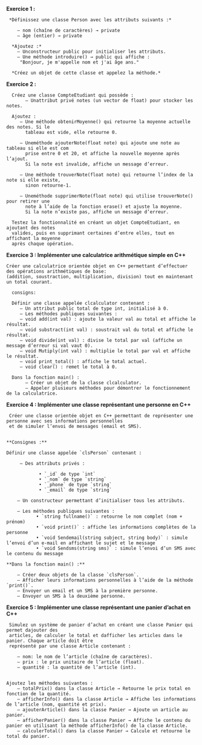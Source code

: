  **Exercice 1 :**

     *Définissez une classe Person avec les attributs suivants :*
   
        — nom (chaîne de caractères) → private
        — âge (entier) → private
     
      *Ajoutez :*
        — Unconstructeur public pour initialiser les attributs.
        — Une méthode introduire() → public qui affiche :
         "Bonjour, je m'appelle nom et j'ai âge ans."
       
      *Créez un objet de cette classe et appelez la méthode.*

  **Exercice 2 :**
  
      Créez une classe CompteEtudiant qui possède :
           — Unattribut privé notes (un vector de float) pour stocker les notes.
     
      Ajoutez :
         — Une méthode obtenirMoyenne() qui retourne la moyenne actuelle des notes. Si le
           tableau est vide, elle retourne 0.
           
         — Uneméthode ajouterNote(float note) qui ajoute une note au tableau si elle est com
           prise entre 0 et 20, et affiche la nouvelle moyenne après l’ajout. 
           Si la note est invalide, affiche un message d’erreur.
           
         — Une méthode trouverNote(float note) qui retourne l’index de la note si elle existe,
           sinon retourne-1.
           
         — Uneméthode supprimerNote(float note) qui utilise trouverNote() pour retirer une
           note à l’aide de la fonction erase() et ajuste la moyenne. 
           Si la note n’existe pas, affiche un message d’erreur.
           
      Testez la fonctionnalité en créant un objet CompteEtudiant, en ajoutant des notes 
      valides, puis en supprimant certaines d’entre elles, tout en affichant la moyenne 
      après chaque opération.

  
  **Exercice 3 :  Implémenter une calculatrice arithmétique simple en C++**

    Créer une calculatrice orientée objet en C++ permettant d’effectuer des opérations arithmétiques de base:
    (addition, soustraction, multiplication, division) tout en maintenant un total courant.

      consigns:
      
      Définir une classe appelée clcalculator contenant :
         — Un attribut public total de type int, initialisé à 0.
         — Les méthodes publiques suivantes :
         — void add(int val) : ajoute la valeur val au total et affiche le résultat.
         — void substract(int val) : soustrait val du total et affiche le résultat.
         — void divide(int val) : divise le total par val (affiche un message d’erreur si val vaut 0).
         — void Mutiply(int val) : multiplie le total par val et affiche le résultat.
         — void print_total() : affiche le total actuel.
         — void clear() : remet le total à 0.
         
      Dans la fonction main() :
           — Créer un objet de la classe clcalculator.
           — Appeler plusieurs méthodes pour démontrer le fonctionnement de la calculatrice.


**Exercice 4 : Implémenter une classe représentant une personne en C++**

     Créer une classe orientée objet en C++ permettant de représenter une personne avec ses informations personnelles 
     et de simuler l’envoi de messages (email et SMS).


    **Consignes :**

    Définir une classe appelée `clsPerson` contenant :

         — Des attributs privés :  
 
                • `_id` de type `int`  
                • `_nom` de type `string`  
                • `_phone` de type `string`  
                • `_email` de type `string`  

        — Un constructeur permettant d’initialiser tous les attributs.  
  
        — Les méthodes publiques suivantes :  
               • `string fullname()` : retourne le nom complet (nom + prénom)  
               • `void print()` : affiche les informations complètes de la personne  
               • `void Sendemail(string subject, string body)` : simule l’envoi d’un e-mail en affichant le sujet et le message  
               • `void Sendsms(string sms)` : simule l’envoi d’un SMS avec le contenu du message  

    **Dans la fonction main() :**

        — Créer deux objets de la classe `clsPerson`.  
        — Afficher leurs informations personnelles à l’aide de la méthode `print()`.  
        — Envoyer un email et un SMS à la première personne.  
        — Envoyer un SMS à la deuxième personne. 


   **Exercice 5 : Implémenter une classe représentant une panier d’achat en C++**

     Simulez un système de panier d’achat en créant une classe Panier qui permet dajouter des
     articles, de calculer le total et dafficher les articles dans le panier. Chaque article doit être
     représenté par une classe Article contenant :

        — nom: le nom de l’article (chaîne de caractères).
        — prix : le prix unitaire de l’article (float).
        — quantité : la quantité de l’article (int).


    Ajoutez les méthodes suivantes :
        — totalPrix() dans la classe Article → Retourne le prix total en fonction de la quantité.
        — afficherInfo() dans la classe Article → Affiche les informations de l’article (nom, quantité et prix).
        — ajouterArticle() dans la classe Panier → Ajoute un article au panier.
        — afficherPanier() dans la classe Panier → Affiche le contenu du panier en utilisant la méthode afficherInfo() de la classe Article.
        — calculerTotal() dans la classe Panier → Calcule et retourne le total du panier.
